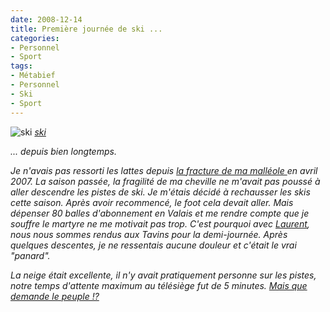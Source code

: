```yaml
---
date: 2008-12-14
title: Première journée de ski ...
categories:
- Personnel
- Sport
tags:
- Métabief
- Personnel
- Ski
- Sport
---
```

<img src="https://farm4.static.flickr.com/3068/3107465364_530ee60baa.jpg" alt="ski" />
<em><a title="photo sharing" href="https://www.flickr.com/photos/alienlebarge/3107465364/">ski</a></em>

<em>... depuis bien longtemps.</em>

<em>Je n'avais pas ressorti les lattes depuis <a href="https://www.alienlebarge.ch/2007/04/25/scalpel-scalpel-bistourit-bistourit-perceuse-a-aire-comprimee-perceuse-a-aire-comprimee/">la fracture de ma malléole </a>en avril 2007. La saison passée, la fragilité de ma cheville ne m'avait pas poussé à aller descendre les pistes de ski.
Je m'étais décidé à rechausser les skis cette saison. Après avoir recommencé, le foot cela devait aller. Mais dépenser 80 balles d'abonnement en Valais et me rendre compte que je souffre le martyre ne me motivait pas trop. C'est pourquoi avec <a title="Le site de Laurent" href="https://www.inertie.net/blog">Laurent</a>, nous nous sommes rendus aux Tavins pour la demi-journée. Après quelques descentes, je ne ressentais aucune douleur et c'était le vrai "panard".</em>

<em>La neige était excellente, il n'y avait pratiquement personne sur les pistes, notre temps d'attente maximum au télésiège fut de 5 minutes. <a title="héhé" href="https://flickr.com/photos/alienlebarge/3106632559/in/set-72157611246567912/">Mais que demande le peuple !?</a></em>
